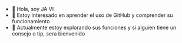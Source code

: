 - 👋 Hola, soy JA VI
- 👀 Estoy interesado en aprender el uso de GitHub y comprender su funcionamiento
- 🌱 Actualmente estoy explorando sus funciones y si alguien tiene un consejo o tip, sera bienvenido 
  
  

<!---
JaDi03/JaDiJaDi03/JaDi0303 is a ✨ special ✨ repository because its `README.md` (this file) appears on your GitHub profile.
You can click the Preview link to take a look at your changes.
--->
